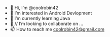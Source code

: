 - 👋 Hi, I’m @coolrobin42
- 👀 I’m interested in Android Devlopment
- 🌱 I’m currently learning Java 
- 💞️ // I’m looking to collaborate on ...
- 📫 How to reach me coolrobin42@gmail.com

<!---
coolrobin42/coolrobin42 is a ✨ special ✨ repository because its `README.md` (this file) appears on your GitHub profile.
You can click the Preview link to take a look at your changes.
--->
